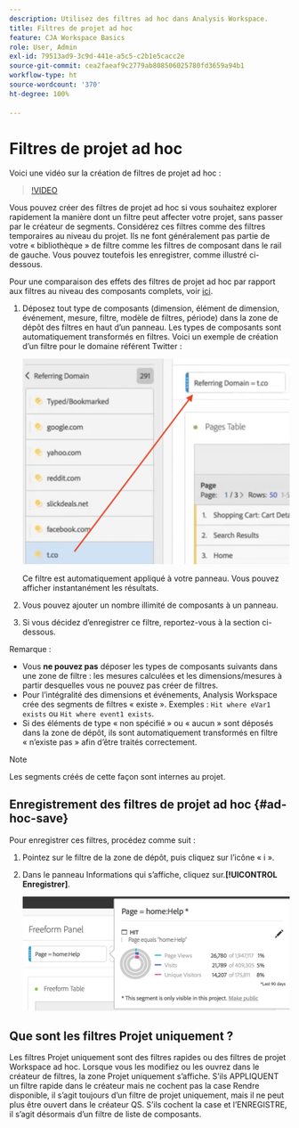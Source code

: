 ```yaml
---
description: Utilisez des filtres ad hoc dans Analysis Workspace.
title: Filtres de projet ad hoc
feature: CJA Workspace Basics
role: User, Admin
exl-id: 79513ad9-3c9d-441e-a5c5-c2b1e5cacc2e
source-git-commit: cea2faeaf9c2779ab808506025780fd3659a94b1
workflow-type: ht
source-wordcount: '370'
ht-degree: 100%

---
```


# Filtres de projet ad hoc

Voici une vidéo sur la création de filtres de projet ad hoc :

>[!VIDEO](https://video.tv.adobe.com/v/23978/?quality=12)

Vous pouvez créer des filtres de projet ad hoc si vous souhaitez explorer rapidement la manière dont un filtre peut affecter votre projet, sans passer par le créateur de segments. Considérez ces filtres comme des filtres temporaires au niveau du projet. Ils ne font généralement pas partie de votre « bibliothèque » de filtre comme les filtres de composant dans le rail de gauche. Vous pouvez toutefois les enregistrer, comme illustré ci-dessous.

Pour une comparaison des effets des filtres de projet ad hoc par rapport aux filtres au niveau des composants complets, voir [ici](/help/components/filters/filters-overview.md).

1. Déposez tout type de composants (dimension, élément de dimension, événement, mesure, filtre, modèle de filtres, période) dans la zone de dépôt des filtres en haut dʼun panneau. Les types de composants sont automatiquement transformés en filtres.
Voici un exemple de création d’un filtre pour le domaine référent Twitter :

   ![](assets/ad-hoc1.png)

   Ce filtre est automatiquement appliqué à votre panneau. Vous pouvez afficher instantanément les résultats.

1. Vous pouvez ajouter un nombre illimité de composants à un panneau.
1. Si vous décidez d’enregistrer ce filtre, reportez-vous à la section ci-dessous.

Remarque :

* Vous **ne pouvez pas** déposer les types de composants suivants dans une zone de filtre : les mesures calculées et les dimensions/mesures à partir desquelles vous ne pouvez pas créer de filtres.
* Pour l’intégralité des dimensions et événements, Analysis Workspace crée des segments de filtres « existe ». Exemples : `Hit where eVar1 exists` ou `Hit where event1 exists`.
* Si des éléments de type « non spécifié » ou « aucun » sont déposés dans la zone de dépôt, ils sont automatiquement transformés en filtre « n’existe pas » afin d’être traités correctement.

>[!NOTE]
>
>Les segments créés de cette façon sont internes au projet.

## Enregistrement des filtres de projet ad hoc {#ad-hoc-save}

Pour enregistrer ces filtres, procédez comme suit :

1. Pointez sur le filtre de la zone de dépôt, puis cliquez sur l’icône « i ».
1. Dans le panneau Informations qui s’affiche, cliquez sur.**[!UICONTROL Enregistrer]**.

   ![](assets/segment-info.png)

## Que sont les filtres Projet uniquement ?

Les filtres Projet uniquement sont des filtres rapides ou des filtres de projet Workspace ad hoc. Lorsque vous les modifiez ou les ouvrez dans le créateur de filtres, la zone Projet uniquement s’affiche. S’ils APPLIQUENT un filtre rapide dans le créateur mais ne cochent pas la case Rendre disponible, il s’agit toujours d’un filtre de projet uniquement, mais il ne peut plus être ouvert dans le créateur QS. S’ils cochent la case et l’ENREGISTRE, il s’agit désormais d’un filtre de liste de composants.
